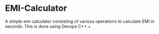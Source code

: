 # EMI-Calculator
A simple emi calculator consisting of various operations to calculate EMI in seconds .This is done using Devops C++.+
